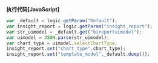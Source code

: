 <p class="panel-title"><b>执行代码[JavaScript]</b></p>

```javascript
var _default = logic.getParam("Default");
var insight_report = logic.getParam("insight_report");
var str_uimodel = _default.get("bireportuimodel");
var uimodel = JSON.parse(str_uimodel);
var chart_type = uimodel.selectChartType;
insight_report.set("chart_type",chart_type);
insight_report.set("template_model",_default.dump());
```
